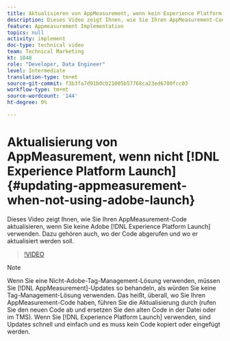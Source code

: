 ```yaml
---
title: Aktualisieren von AppMeasurement, wenn kein Experience Platform Launch verwendet wird
description: Dieses Video zeigt Ihnen, wie Sie Ihren AppMeasurement-Code aktualisieren, wenn Sie Experience Platform Launch nicht verwenden. Dazu gehören auch, wo der Code abgerufen und wo er aktualisiert werden soll.
feature: Appmeasurement Implementation
topics: null
activity: implement
doc-type: technical video
team: Technical Marketing
kt: 1848
role: "Developer, Data Engineer"
level: Intermediate
translation-type: tm+mt
source-git-commit: f3b3fa7d91b0cb21005b57768ca23ed6700fcc03
workflow-type: tm+mt
source-wordcount: '144'
ht-degree: 0%

---
```



# Aktualisierung von AppMeasurement, wenn nicht [!DNL Experience Platform Launch] {#updating-appmeasurement-when-not-using-adobe-launch}

Dieses Video zeigt Ihnen, wie Sie Ihren AppMeasurement-Code aktualisieren, wenn Sie keine Adobe [!DNL Experience Platform Launch] verwenden. Dazu gehören auch, wo der Code abgerufen und wo er aktualisiert werden soll.

>[!VIDEO](https://video.tv.adobe.com/v/25913/?quality=12)

>[!NOTE]
>
>Wenn Sie eine Nicht-Adobe-Tag-Management-Lösung verwenden, müssen Sie [!DNL AppMeasurement]-Updates so behandeln, als würden Sie keine Tag-Management-Lösung verwenden. Das heißt, überall, wo Sie Ihren AppMeasurement-Code haben, führen Sie die Aktualisierung durch (rufen Sie den neuen Code ab und ersetzen Sie den alten Code in der Datei oder im TMS). Wenn Sie [!DNL Experience Platform Launch] verwenden, sind Updates schnell und einfach und es muss kein Code kopiert oder eingefügt werden.

